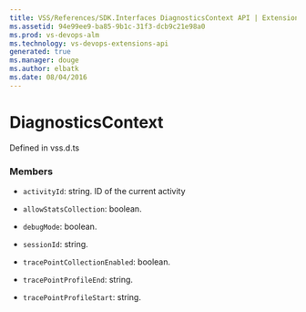 ```yaml
---
title: VSS/References/SDK.Interfaces DiagnosticsContext API | Extensions for Visual Studio Team Services
ms.assetid: 94e99ee9-ba85-9b1c-31f3-dcb9c21e98a0
ms.prod: vs-devops-alm
ms.technology: vs-devops-extensions-api
generated: true
ms.manager: douge
ms.author: elbatk
ms.date: 08/04/2016
---
```


# DiagnosticsContext

Defined in vss.d.ts



### Members

* `activityId`: string. ID of the current activity

* `allowStatsCollection`: boolean. 

* `debugMode`: boolean. 

* `sessionId`: string. 

* `tracePointCollectionEnabled`: boolean. 

* `tracePointProfileEnd`: string. 

* `tracePointProfileStart`: string. 

